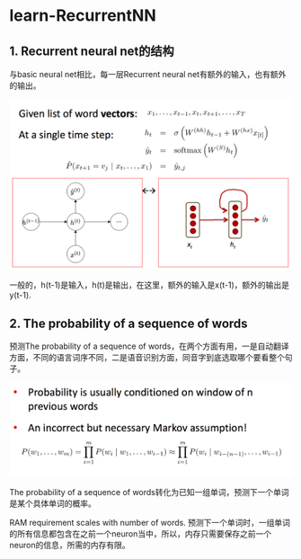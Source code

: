 # learn-RecurrentNN

## 1. Recurrent neural net的结构

与basic neural net相比，每一层Recurrent neural net有额外的输入，也有额外的输出。

![Recurrent neural net](images/RNN.png)

一般的，h(t-1)是输入，h(t)是输出，在这里，额外的输入是x(t-1)，额外的输出是y(t-1).

## 2. The probability of a sequence of words

预测The probability of a sequence of words，在两个方面有用，一是自动翻译方面，不同的语言词序不同，二是语音识别方面，同音字到底选取哪个要看整个句子。

![markov model](images/markov.png)

The probability of a sequence of words转化为已知一组单词，预测下一个单词是某个具体单词的概率。

RAM requirement scales with number of words. 预测下一个单词时，一组单词的所有信息都包含在之前一个neuron当中，所以，内存只需要保存之前一个neuron的信息，所需的内存有限。
